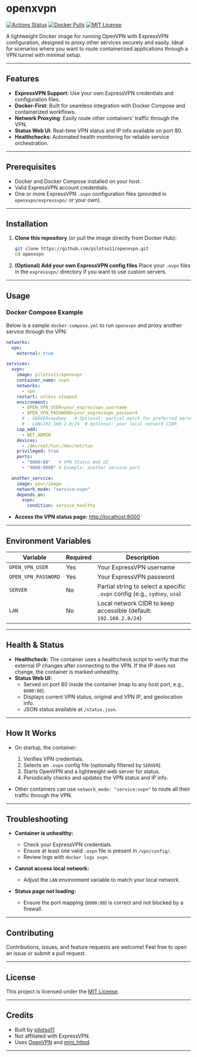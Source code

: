 # openxvpn

[![Actions Status](https://github.com/pilotso11/openxvpn/actions/workflows/docker.yml/badge.svg)](https://github.com/pilotso11/openxvpn/actions/workflows/docker.yml)
[![Docker Pulls](https://img.shields.io/docker/pulls/pilotso11/openxvpn?style=flat-square)](https://hub.docker.com/r/pilotso11/openxvpn)
[![MIT License](https://img.shields.io/github/license/pilotso11/openxvpn?style=flat-square)](./LICENSE)

A lightweight Docker image for running OpenVPN with ExpressVPN configuration, designed to proxy other services securely and easily. Ideal for scenarios where you want to route containerized applications through a VPN tunnel with minimal setup.

---

## Features

- **ExpressVPN Support**: Use your own ExpressVPN credentials and configuration files.
- **Docker-First**: Built for seamless integration with Docker Compose and containerized workflows.
- **Network Proxying**: Easily route other containers' traffic through the VPN.
- **Status Web UI**: Real-time VPN status and IP info available on port 80.
- **Healthchecks**: Automated health monitoring for reliable service orchestration.

---

## Prerequisites

- Docker and Docker Compose installed on your host.
- Valid ExpressVPN account credentials.
- One or more ExpressVPN `.ovpn` configuration files (provided in `openxvpn/expressvpn/` or your own).

---

## Installation

1. **Clone this repository** (or pull the image directly from Docker Hub):

   ```sh
   git clone https://github.com/pilotso11/openxvpn.git
   cd openxvpn
   ```

2. **(Optional) Add your own ExpressVPN config files**
   Place your `.ovpn` files in the `expressvpn/` directory if you want to use custom servers.

---

## Usage

### Docker Compose Example

Below is a sample `docker-compose.yml` to run `openxvpn` and proxy another service through the VPN:

```yaml
networks:
  vpn:
    external: true

services:
  xvpn:
    image: pilotso11/openxvpn
    container_name: xvpn
    networks:
      - vpn
    restart: unless-stopped
    environment:
      - OPEN_VPN_USER=your_expressvpn_username
      - OPEN_VPN_PASSWORD=your_expressvpn_password
      # - SERVER=sydney   # Optional: partial match for preferred server config file
      # - LAN=192.168.2.0/24  # Optional: your local network CIDR
    cap_add:
      - NET_ADMIN
    devices:
      - /dev/net/tun:/dev/net/tun
    privileged: true
    ports:
      - "8000:80"   # VPN Status Web UI
      - "9000:9000" # Example: another service port

  another_service:
    image: your/image
    network_mode: "service:xvpn"
    depends_on:
      xvpn:
        condition: service_healthy
```

- **Access the VPN status page:** [http://localhost:8000](http://localhost:8000)

---

## Environment Variables

| Variable           | Required | Description                                                                 |
|--------------------|----------|-----------------------------------------------------------------------------|
| `OPEN_VPN_USER`    | Yes      | Your ExpressVPN username                                                    |
| `OPEN_VPN_PASSWORD`| Yes      | Your ExpressVPN password                                                    |
| `SERVER`           | No       | Partial string to select a specific `.ovpn` config (e.g., `sydney`, `usa`)  |
| `LAN`              | No       | Local network CIDR to keep accessible (default: `192.168.2.0/24`)           |

---

## Health & Status

- **Healthcheck:**
  The container uses a healthcheck script to verify that the external IP changes after connecting to the VPN. If the IP does not change, the container is marked unhealthy.
- **Status Web UI:**
  - Served on port 80 inside the container (map to any host port, e.g., `8000:80`).
  - Displays current VPN status, original and VPN IP, and geolocation info.
  - JSON status available at `/status.json`.

---

## How It Works

- On startup, the container:
  1. Verifies VPN credentials.
  2. Selects an `.ovpn` config file (optionally filtered by `SERVER`).
  3. Starts OpenVPN and a lightweight web server for status.
  4. Periodically checks and updates the VPN status and IP info.

- Other containers can use `network_mode: "service:xvpn"` to route all their traffic through the VPN.

---

## Troubleshooting

- **Container is unhealthy:**
  - Check your ExpressVPN credentials.
  - Ensure at least one valid `.ovpn` file is present in `/vpn/config/`.
  - Review logs with `docker logs xvpn`.

- **Cannot access local network:**
  - Adjust the `LAN` environment variable to match your local network.

- **Status page not loading:**
  - Ensure the port mapping (`8000:80`) is correct and not blocked by a firewall.

---

## Contributing

Contributions, issues, and feature requests are welcome!
Feel free to open an issue or submit a pull request.

---

## License

This project is licensed under the [MIT License](./LICENSE).

---

## Credits

- Built by [pilotso11](https://github.com/pilotso11)
- Not affiliated with ExpressVPN.
- Uses [OpenVPN](https://openvpn.net/) and [mini_httpd](https://acme.com/software/mini_httpd/).

---
